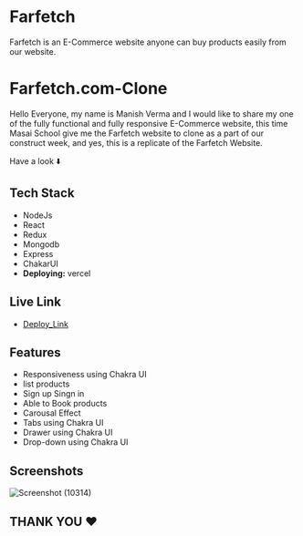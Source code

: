 # Farfetch

Farfetch is an E-Commerce website anyone can buy products easily from our website.

# Farfetch.com-Clone

Hello Everyone, my name is Manish Verma and I would like to share my one of the fully functional and fully responsive E-Commerce website, this time Masai School give me the Farfetch website to clone as a part of our construct week, and yes, this is a replicate of the Farfetch Website.

Have a look ⬇️

## Tech Stack

- NodeJs
- React
- Redux
- Mongodb
- Express
- ChakarUI
- **Deploying:** vercel

## Live Link

- [Deploy_Link](https://farfetchclone.netlify.app/)

## Features

- Responsiveness using Chakra UI
- list products
- Sign up Singn in
- Able to Book products
- Carousal Effect
- Tabs using Chakra UI
- Drawer using Chakra UI
- Drop-down using Chakra UI

## Screenshots

![Screenshot (10314)](https://user-images.githubusercontent.com/107556633/232496669-a41100f7-8031-4196-bae9-82af87bd4d97.png)

## THANK YOU ❤️

